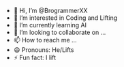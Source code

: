 - 👋 Hi, I’m @BrogrammerXX
- 👀 I’m interested in Coding and Lifting
- 🌱 I’m currently learning AI
- 💞️ I’m looking to collaborate on ...
- 📫 How to reach me ...
- 😄 Pronouns: He/Lifts
- ⚡ Fun fact: I lift

<!---
BrogrammerXX/BrogrammerXX is a ✨ special ✨ repository because its `README.md` (this file) appears on your GitHub profile.
You can click the Preview link to take a look at your changes.
--->
